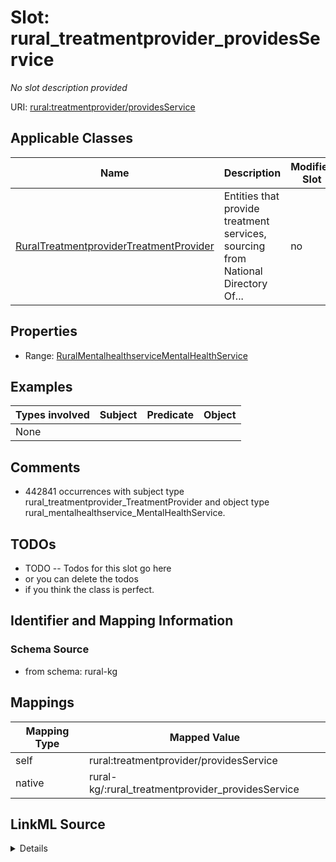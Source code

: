 

# Slot: rural_treatmentprovider_providesService


_No slot description provided_





URI: [rural:treatmentprovider/providesService](http://sail.ua.edu/ruralkg/treatmentprovider/providesService)



<!-- no inheritance hierarchy -->





## Applicable Classes

| Name | Description | Modifies Slot |
| --- | --- | --- |
| [RuralTreatmentproviderTreatmentProvider](../classes/RuralTreatmentproviderTreatmentProvider.md) | Entities that provide treatment services, sourcing from National Directory Of... |  no  |







## Properties

* Range: [RuralMentalhealthserviceMentalHealthService](../classes/RuralMentalhealthserviceMentalHealthService.md)






## Examples

| Types involved | Subject | Predicate | Object |
| --- | --- | --- | --- |
| None |  |  |  |


## Comments

* 442841 occurrences with subject type rural_treatmentprovider_TreatmentProvider and object type rural_mentalhealthservice_MentalHealthService.

## TODOs

* TODO -- Todos for this slot go here
* or you can delete the todos
* if you think the class is perfect.

## Identifier and Mapping Information







### Schema Source


* from schema: rural-kg




## Mappings

| Mapping Type | Mapped Value |
| ---  | ---  |
| self | rural:treatmentprovider/providesService |
| native | rural-kg/:rural_treatmentprovider_providesService |




## LinkML Source

<details>
```yaml
name: rural_treatmentprovider_providesService
description: No slot description provided
todos:
- TODO -- Todos for this slot go here
- or you can delete the todos
- if you think the class is perfect.
comments:
- 442841 occurrences with subject type rural_treatmentprovider_TreatmentProvider and
  object type rural_mentalhealthservice_MentalHealthService.
examples:
- value: rural:treatmentprovider/TP_2411 rural:treatmentprovider/providesService rural:mentalhealthservice/MHS_FPSY
from_schema: rural-kg
rank: 1000
slot_uri: rural:treatmentprovider/providesService
alias: rural_treatmentprovider_providesService
domain_of:
- rural_treatmentprovider_TreatmentProvider
range: rural_mentalhealthservice_MentalHealthService

```
</details>